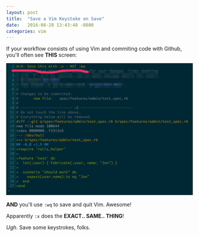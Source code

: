 ```yaml
---
layout: post
title:  "Save a Vim Keystoke on Save"
date:   2016-08-28 13:43:48 -0800
categories: vim
---
```


If your workflow consists of using Vim and commiting code with Github, you'll often see **THIS** screen:

<img src="/assets/posts/images/save_with_colon_x.png" alt="save_with_colon_x" />

**AND** you'll use `:wq` to save and quit Vim. Awesome!

Apparently `:x` does the **EXACT.. SAME.. THING**!

_Ugh_. Save some keystrokes, folks.
